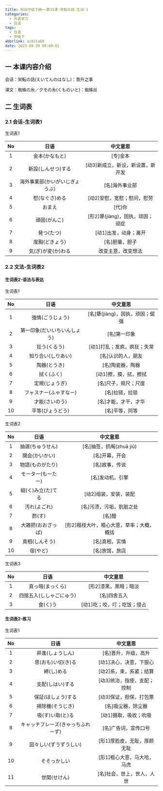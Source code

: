 ```yaml
---
title: 标日中级下册——第31课-栄転の話-生词-1
categories:
  - 外语学习
  - 日语
tags:
  - 日语
  - 中级下
abbrlink: ac821a60
date: 2023-09-30 09:09:02
---
```

## 一 本课内容介绍

会话：栄転の話(えいてんのはなし)：晋升之事

课文：蜘蛛の糸／クモの糸(くものいと)：蜘蛛丝

<!--more-->

## 二 生词表

### 2.1 会话-生词表1

生词表1

|  No  |              日语              |             中文意思              |
| :--: | :----------------------------: | :-------------------------------: |
|  1   |         金本(かなもと)         |             [专]金本              |
|  2   |       新設(しんせつ)する       | [动3]新成立，新设，新设置，新开发 |
|  3   | 海外事業部(かいがいじぎょうぶ) |          [名]海外事业部           |
|  4   |         慰(なぐさ)める         |    [动2]安慰，宽慰；慰问，慰劳    |
|  5   |             おまえ             |              [代]你               |
|  6   |          頑固(がんこ)          | [形2]犟(jiàng)，固执，顽固；顽症  |
|  7   |           発つ(たつ)           |       [动1]出发，动身；离开       |
|  8   |         度胸(どきょう)         |          [名]胆量，胆子           |
|  9   |       気(ぎ)が変(か)わる       |        改变主意，改变想法         |

### 2.2 文法-生词表2

#### 生词表2-语法与表达

生词表1

|  No  |             日语             |            中文意思             |
| :--: | :--------------------------: | :-----------------------------: |
|  1   |       強情(ごうじょう)       | [名]犟(jiàng)，固执，顽固；倔强 |
|  2   | 第一印象(だいいちいんしょう) |          [名]第一印象           |
|  3   |         狂う(くるう)         |   [动1]打乱；发疯，疯狂；失常   |
|  4   |      知り合い(しりあい)      |       [名]认识的人，朋友        |
|  5   |         陶器(とうき)         |        [名]陶瓷器，陶器         |
|  6   |          拭く(ふく)          |      [动1]擦，摸，拭，擦拭      |
|  7   |        定規(じょうぎ)        |      [名]尺子，规尺；尺度       |
|  8   |    フャスナー(ふゃすなー)    |         [名]拉链，拉锁          |
|  9   |        才能(さいのう)        |      [名]才能，才干，才华       |
|  10  |       平等(びょうどう)       |         [名]平等，同等          |

生词表2

|  No  |        日语        |                 中文意思                  |
| :--: | :----------------: | :---------------------------------------: |
|  1   |  抽選(ちゅうせん)  |         [名]抽签，抓阄(zhuā jiū)          |
|  2   |   開会(かいかい)   |              [名]开幕，开会               |
|  3   |  物語(ものがたり)  |              [名]故事，传说               |
|  4   | モーター(もーたー) |             [名]发动机，引擎              |
|  5   | 組(く)み立(た)てる |           [动2]组装，安装，装配           |
|  6   |    汚れ(よごれ)    |         [名]污渍，污垢，肮脏之处          |
|  7   |       酢(す)       |                  [名]醋                   |
|  8   | 大雑把(おおざっぱ) | [形2]粗枝大叶，粗心大意，草率；大概，概括 |
|  9   |   真相(しんそう)   |              [名]真相，实情               |
|  10  |      宿(やど)      |              [名]旅馆，旅店               |

生词表3

|  No  |           日语           |          中文意思           |
| :--: | :----------------------: | :-------------------------: |
|  1   |     真っ暗(まっくら)     |    [形2]漆黑，黑暗；暗淡    |
|  2   | 四捨五入(ししゃごにゅう) |        [名]四舍五入         |
|  3   |         食(く)う         | [动1]吃；咬，叮；吃饭；侵占 |

#### 生词表2-练习 

生词表1


|  No  |                日语                |          中文意思           |
| :--: | :--------------------------------: | :-------------------------: |
|  1   |          昇進(しょうしん)          |    [名]晋升，升级，高升     |
|  2   |         思(おも)い切(き)る         |   [动1]决心，决意，下狠心   |
|  3   |             締(し)める             |   [动2]系，束，系紧；结算   |
|  4   |          支配(しはい)する          | [动3]统治，指使，支配；控制 |
|  5   |         保証(ほしょう)する         |   [动3]保证，担保，打包票   |
|  6   |          掃除機(そうじき)          |     [名]吸尘器，除尘器      |
|  7   |          吸(す)い取(と)る          |    [动1]摄取，吸收；吮吸    |
|  8   | キャッチフレーズ(きゃっちふれーず) |    [名]广告词，宣传口号     |
|  9   |       図々しい(ずうずうしい)       | [形1]厚脸皮，无耻，厚颜无耻 |
|  10  |            そそっかしい            | [形1]粗心大意，马大哈，马虎 |
|  11  |            世間(せけん)            | [名]社会，世上，世人，人世  |
